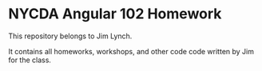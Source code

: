 # NYCDA Angular 102 Homework
This repository belongs to Jim Lynch. 

It contains all homeworks, workshops, and other code code written by Jim for the class.
